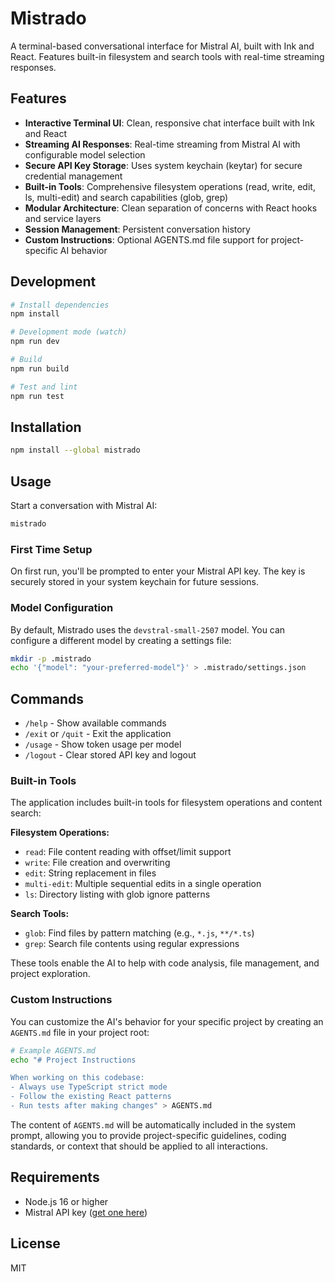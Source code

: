 # Mistrado

A terminal-based conversational interface for Mistral AI, built with Ink and React. Features built-in filesystem and search tools with real-time streaming responses.

## Features

- **Interactive Terminal UI**: Clean, responsive chat interface built with Ink and React
- **Streaming AI Responses**: Real-time streaming from Mistral AI with configurable model selection
- **Secure API Key Storage**: Uses system keychain (keytar) for secure credential management
- **Built-in Tools**: Comprehensive filesystem operations (read, write, edit, ls, multi-edit) and search capabilities (glob, grep)
- **Modular Architecture**: Clean separation of concerns with React hooks and service layers
- **Session Management**: Persistent conversation history
- **Custom Instructions**: Optional AGENTS.md file support for project-specific AI behavior

## Development

```bash
# Install dependencies
npm install

# Development mode (watch)
npm run dev

# Build
npm run build

# Test and lint
npm run test
```

## Installation

```bash
npm install --global mistrado
```

## Usage

Start a conversation with Mistral AI:

```bash
mistrado
```

### First Time Setup

On first run, you'll be prompted to enter your Mistral API key. The key is securely stored in your system keychain for future sessions.

### Model Configuration

By default, Mistrado uses the `devstral-small-2507` model. You can configure a different model by creating a settings file:

```bash
mkdir -p .mistrado
echo '{"model": "your-preferred-model"}' > .mistrado/settings.json
```

## Commands

- `/help` - Show available commands
- `/exit` or `/quit` - Exit the application
- `/usage` - Show token usage per model
- `/logout` - Clear stored API key and logout

### Built-in Tools

The application includes built-in tools for filesystem operations and content search:

**Filesystem Operations:**

- `read`: File content reading with offset/limit support
- `write`: File creation and overwriting
- `edit`: String replacement in files
- `multi-edit`: Multiple sequential edits in a single operation
- `ls`: Directory listing with glob ignore patterns

**Search Tools:**

- `glob`: Find files by pattern matching (e.g., `*.js`, `**/*.ts`)
- `grep`: Search file contents using regular expressions

These tools enable the AI to help with code analysis, file management, and project exploration.

### Custom Instructions

You can customize the AI's behavior for your specific project by creating an `AGENTS.md` file in your project root:

```bash
# Example AGENTS.md
echo "# Project Instructions

When working on this codebase:
- Always use TypeScript strict mode
- Follow the existing React patterns
- Run tests after making changes" > AGENTS.md
```

The content of `AGENTS.md` will be automatically included in the system prompt, allowing you to provide project-specific guidelines, coding standards, or context that should be applied to all interactions.

## Requirements

- Node.js 16 or higher
- Mistral API key ([get one here](https://console.mistral.ai/))

## License

MIT
